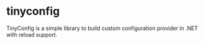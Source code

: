 # tinyconfig
TinyConfig is a simple library to build custom configuration provider in .NET with reload support.
